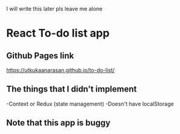 I will write this later pls leave me alone

# React To-do list app

## Github Pages link
https://utkukaanarasan.github.io/to-do-list/

## The things that I didn't implement
-Context or Redux (state management)
-Doesn't have localStorage

## Note that this app is buggy
